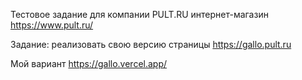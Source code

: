 Тестовое задание для компании PULT.RU интернет-магазин
https://www.pult.ru/

Задание:
реализовать свою версию страницы 
https://gallo.pult.ru
  
Мой вариант
https://gallo.vercel.app/
